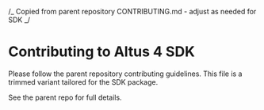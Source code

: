 /_ Copied from parent repository CONTRIBUTING.md - adjust as needed for SDK _/

# Contributing to Altus 4 SDK

Please follow the parent repository contributing guidelines. This file is a trimmed variant tailored for the SDK package.

See the parent repo for full details.
